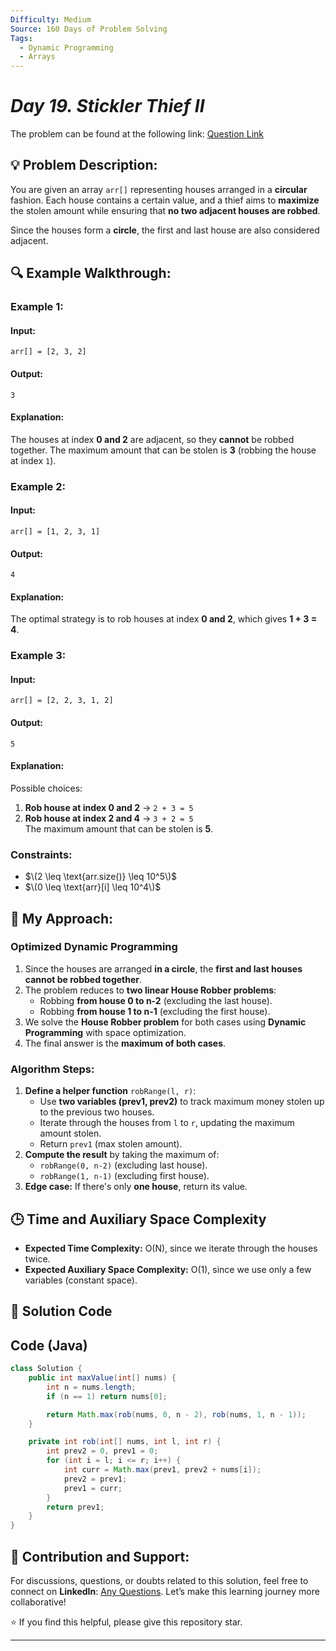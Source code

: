 ```yaml
---
Difficulty: Medium
Source: 160 Days of Problem Solving
Tags:
  - Dynamic Programming
  - Arrays
---
```


#  _Day 19. Stickler Thief II_ 

The problem can be found at the following link: [Question Link](https://www.geeksforgeeks.org/batch/gfg-160-problems/track/dynamic-programming-gfg-160/problem/house-robber-ii)

## 💡 **Problem Description:**

You are given an array `arr[]` representing houses arranged in a **circular** fashion. Each house contains a certain value, and a thief aims to **maximize** the stolen amount while ensuring that **no two adjacent houses are robbed**.

Since the houses form a **circle**, the first and last house are also considered adjacent.

## 🔍 **Example Walkthrough:**

### **Example 1:**

#### **Input:**

```
arr[] = [2, 3, 2]
```

#### **Output:**

```
3
```

#### **Explanation:**

The houses at index **0 and 2** are adjacent, so they **cannot** be robbed together. The maximum amount that can be stolen is **3** (robbing the house at index `1`).

### **Example 2:**

#### **Input:**

```
arr[] = [1, 2, 3, 1]
```

#### **Output:**

```
4
```

#### **Explanation:**

The optimal strategy is to rob houses at index **0 and 2**, which gives **1 + 3 = 4**.

### **Example 3:**

#### **Input:**

```
arr[] = [2, 2, 3, 1, 2]
```

#### **Output:**

```
5
```

#### **Explanation:**

Possible choices:

1. **Rob house at index 0 and 2** → `2 + 3 = 5`
2. **Rob house at index 2 and 4** → `3 + 2 = 5`  
   The maximum amount that can be stolen is **5**.

### **Constraints:**

- $\(2 \leq \text{arr.size()} \leq 10^5\)$
- $\(0 \leq \text{arr}[i] \leq 10^4\)$

## 🎯 **My Approach:**

### **Optimized Dynamic Programming**

1. Since the houses are arranged **in a circle**, the **first and last houses cannot be robbed together**.
2. The problem reduces to **two linear House Robber problems**:
   - Robbing **from house 0 to n-2** (excluding the last house).
   - Robbing **from house 1 to n-1** (excluding the first house).
3. We solve the **House Robber problem** for both cases using **Dynamic Programming** with space optimization.
4. The final answer is the **maximum of both cases**.

### **Algorithm Steps:**

1. **Define a helper function** `robRange(l, r)`:
   - Use **two variables (prev1, prev2)** to track maximum money stolen up to the previous two houses.
   - Iterate through the houses from `l` to `r`, updating the maximum amount stolen.
   - Return `prev1` (max stolen amount).
2. **Compute the result** by taking the maximum of:
   - `robRange(0, n-2)` (excluding last house).
   - `robRange(1, n-1)` (excluding first house).
3. **Edge case:** If there's only **one house**, return its value.

## 🕒 **Time and Auxiliary Space Complexity**

- **Expected Time Complexity:** O(N), since we iterate through the houses twice.
- **Expected Auxiliary Space Complexity:** O(1), since we use only a few variables (constant space).

## 📝 **Solution Code**

## **Code (Java)**

```java
class Solution {
    public int maxValue(int[] nums) {
        int n = nums.length;
        if (n == 1) return nums[0];

        return Math.max(rob(nums, 0, n - 2), rob(nums, 1, n - 1));
    }

    private int rob(int[] nums, int l, int r) {
        int prev2 = 0, prev1 = 0;
        for (int i = l; i <= r; i++) {
            int curr = Math.max(prev1, prev2 + nums[i]);
            prev2 = prev1;
            prev1 = curr;
        }
        return prev1;
    }
}
```

## 🎯 **Contribution and Support:**

For discussions, questions, or doubts related to this solution, feel free to connect on **LinkedIn**: [Any Questions](https://www.linkedin.com/in/sanjana-yadav007). Let’s make this learning journey more collaborative!

⭐ If you find this helpful, please give this repository star.

---
